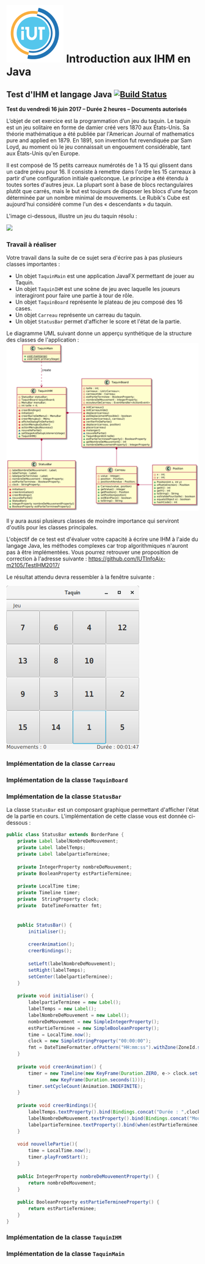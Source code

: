 # <img src="https://raw.githubusercontent.com/IUTInfoAix-M2105/Syllabus/master/assets/logo.png" alt="class logo" class="logo"/> Introduction aux IHM en Java 

## Test d'IHM et langage Java [![Build Status](https://travis-ci.com/IUTInfoAix-M2105/TestIHM2017.svg?token=zPXgu159amQhEb4ShTxW&branch=master)](https://travis-ci.com/IUTInfoAix-M2105/TestIHM2017)

**Test du vendredi 16 juin 2017 – Durée 2 heures – Documents autorisés**

L’objet de cet exercice est la programmation d’un jeu du taquin. Le taquin est un jeu solitaire en forme de damier créé 
vers 1870 aux États-Unis. Sa théorie mathématique a été publiée par l'American Journal of mathematics pure and applied 
en 1879. En 1891, son invention fut revendiquée par Sam Loyd, au moment où le jeu connaissait un engouement considérable, 
tant aux États-Unis qu'en Europe. 

Il est composé de 15 petits carreaux numérotés de 1 à 15 qui glissent dans un cadre prévu pour 16. Il consiste à 
remettre dans l'ordre les 15 carreaux à partir d'une configuration initiale quelconque. Le principe a été étendu à 
toutes sortes d'autres jeux. La plupart sont à base de blocs rectangulaires plutôt que carrés, mais le but est toujours 
de disposer les blocs d'une façon déterminée par un nombre minimal de mouvements. Le Rubik's Cube est aujourd'hui 
considéré comme l'un des « descendants » du taquin.

L'image ci-dessous, illustre un jeu du taquin résolu :

![](https://upload.wikimedia.org/wikipedia/commons/thumb/9/91/15-puzzle.svg/768px-15-puzzle.svg.png)

### Travail à réaliser
Votre travail dans la suite de ce sujet sera d'écrire pas à pas plusieurs classes importantes :
- Un objet `TaquinMain` est une application JavaFX permettant de jouer au Taquin.
- Un objet `TaquinIHM` est une scène de jeu avec laquelle les joueurs interagiront pour faire une partie à tour de rôle.
- Un objet `TaquinBoard` représente le plateau de jeu composé des 16 cases.
- Un objet `Carreau` représente un carreau du taquin.
- Un objet `StatusBar` permet d'afficher le score et l'état de la partie.

Le diagramme UML suivant donne un apperçu synthétique de la structure des classes de l'application :
![UML](src/main/resources/diagram.png)

Il y aura aussi plusieurs classes de moindre importance qui serviront d'outils pour les classes principales.

L'objectif de ce test est d'évaluer votre capacité à écrire une IHM à l'aide du langage Java, les méthodes complexes 
car trop algorithmiques n'auront pas à être implémentées. Vous pourrez retrouver une proposition de correction à l'adresse 
suivante : https://github.com/IUTInfoAix-m2105/TestIHM2017/

Le résultat attendu devra ressembler à la fenêtre suivante :

![IHM](src/main/resources/assets/taquin_screenshot.png)

### Implémentation de la classe `Carreau`

### Implémentation de la classe `TaquinBoard`

### Implémentation de la classe `StatusBar`
La classe `StatusBar` est un composant graphique permettant d'afficher l'état de la partie en cours. 
L'implémentation de cette classe vous est donnée ci-dessous :
```java
public class StatusBar extends BorderPane {
    private Label labelNombreDeMouvement;
    private Label labelTemps;
    private Label labelpartieTerminee;

    private IntegerProperty nombreDeMouvement;
    private BooleanProperty estPartieTerminee;

    private LocalTime time;
    private Timeline timer;
    private  StringProperty clock;
    private  DateTimeFormatter fmt;


    public StatusBar() {
        initialiser();

        creerAnimation();
        creerBindings();

        setLeft(labelNombreDeMouvement);
        setRight(labelTemps);
        setCenter(labelpartieTerminee);
    }

    private void initialiser() {
        labelpartieTerminee = new Label();
        labelTemps = new Label();
        labelNombreDeMouvement = new Label();
        nombreDeMouvement = new SimpleIntegerProperty();
        estPartieTerminee = new SimpleBooleanProperty();
        time = LocalTime.now();
        clock = new SimpleStringProperty("00:00:00");
        fmt = DateTimeFormatter.ofPattern("HH:mm:ss").withZone(ZoneId.systemDefault());
    }

    private void creerAnimation() {
        timer = new Timeline(new KeyFrame(Duration.ZERO, e-> clock.set(LocalTime.now().minusNanos(time.toNanoOfDay()).format(fmt))),
                new KeyFrame(Duration.seconds(1)));
        timer.setCycleCount(Animation.INDEFINITE);
    }

    private void creerBindings(){
        labelTemps.textProperty().bind(Bindings.concat("Durée : ",clock));
        labelNombreDeMouvement.textProperty().bind(Bindings.concat("Mouvements : ",nombreDeMouvement));
        labelpartieTerminee.textProperty().bind(when(estPartieTerminee).then("Partie terminée !").otherwise(""));
    }

    void nouvellePartie(){
        time = LocalTime.now();
        timer.playFromStart();
    }

    public IntegerProperty nombreDeMouvementProperty() {
        return nombreDeMouvement;
    }

    public BooleanProperty estPartieTermineeProperty() {
        return estPartieTerminee;
    }
}
```

### Implémentation de la classe `TaquinIHM`

### Implémentation de la classe `TaquinMain`



